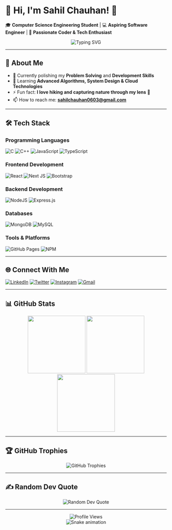 # 💫 Hi, I'm Sahil Chauhan! 👋

🎓 **Computer Science Engineering Student** | 💻 **Aspiring Software Engineer** | 🌟 **Passionate Coder & Tech Enthusiast**

<div align="center">
  <img src="https://readme-typing-svg.demolab.com?font=Fira+Code&pause=1000&color=00FF00&width=435&lines=Problem+Solver;Full-Stack+Developer;Tech+Explorer;Nature+Lover+%26+Hiker;Photographer" alt="Typing SVG" />
</div>

---

## 🚀 About Me

- 🔭 Currently polishing my **Problem Solving** and **Development Skills**
- 🌱 Learning **Advanced Algorithms, System Design & Cloud Technologies**
- ⚡ Fun fact: **I love hiking and capturing nature through my lens** 📸
- 📫 How to reach me: **sahilchauhan0603@gmail.com**

---

## 🛠 Tech Stack

### Programming Languages
![C](https://img.shields.io/badge/c-%2300599C.svg?style=for-the-badge&logo=c&logoColor=white)
![C++](https://img.shields.io/badge/c++-%2300599C.svg?style=for-the-badge&logo=c%2B%2B&logoColor=white)
![JavaScript](https://img.shields.io/badge/javascript-%23323330.svg?style=for-the-badge&logo=javascript&logoColor=%23F7DF1E)
![TypeScript](https://img.shields.io/badge/typescript-%23007ACC.svg?style=for-the-badge&logo=typescript&logoColor=white)

### Frontend Development
![React](https://img.shields.io/badge/react-%2320232a.svg?style=for-the-badge&logo=react&logoColor=%2361DAFB)
![Next JS](https://img.shields.io/badge/Next-black?style=for-the-badge&logo=next.js&logoColor=white)
![Bootstrap](https://img.shields.io/badge/bootstrap-%238511FA.svg?style=for-the-badge&logo=bootstrap&logoColor=white)

### Backend Development
![NodeJS](https://img.shields.io/badge/node.js-6DA55F?style=for-the-badge&logo=node.js&logoColor=white)
![Express.js](https://img.shields.io/badge/express.js-%23404d59.svg?style=for-the-badge&logo=express&logoColor=%2361DAFB)

### Databases
![MongoDB](https://img.shields.io/badge/MongoDB-%234ea94b.svg?style=for-the-badge&logo=mongodb&logoColor=white)
![MySQL](https://img.shields.io/badge/mysql-%2300000f.svg?style=for-the-badge&logo=mysql&logoColor=white)

### Tools & Platforms
![GitHub Pages](https://img.shields.io/badge/github%20pages-121013?style=for-the-badge&logo=github&logoColor=white)
![NPM](https://img.shields.io/badge/NPM-%23CB3837.svg?style=for-the-badge&logo=npm&logoColor=white)

---

## 🌐 Connect With Me

[![LinkedIn](https://img.shields.io/badge/LinkedIn-0077B5?style=for-the-badge&logo=linkedin&logoColor=white)](https://linkedin.com/in/sahil-chauhan-a6a626265)
[![Twitter](https://img.shields.io/badge/Twitter-1DA1F2?style=for-the-badge&logo=twitter&logoColor=white)](https://twitter.com/TheSahil061003)
[![Instagram](https://img.shields.io/badge/Instagram-E4405F?style=for-the-badge&logo=instagram&logoColor=white)](https://instagram.com/sahilchauhan0603)
[![Gmail](https://img.shields.io/badge/Gmail-D14836?style=for-the-badge&logo=gmail&logoColor=white)](mailto:sahilchauhan0603@gmail.com)

---

## 📊 GitHub Stats

<div align="center">
  <img height="180em" src="https://github-readme-stats.vercel.app/api?username=sahilchauhan0603&show_icons=true&theme=radical&include_all_commits=true&count_private=true"/>
  <img height="180em" src="https://github-readme-stats.vercel.app/api/top-langs/?username=sahilchauhan0603&layout=compact&langs_count=7&theme=radical"/>
  <img height="180em" src="https://github-readme-streak-stats.herokuapp.com/?user=sahilchauhan0603&theme=radical"/>
</div>

---

## 🏆 GitHub Trophies

<div align="center">
  <img src="https://github-profile-trophy.vercel.app/?username=sahilchauhan0603&theme=radical&no-frame=false&no-bg=true&margin-w=4" alt="GitHub Trophies" />
</div>

---

## ✍️ Random Dev Quote

<div align="center">
  <img src="https://quotes-github-readme.vercel.app/api?type=horizontal&theme=radical" alt="Random Dev Quote"/>
</div>

---

<div align="center">
  <img src="https://komarev.com/ghpvc/?username=sahilchauhan0603&label=Profile%20views&color=0e75b6&style=flat" alt="Profile Views" />
</div>

<div align="center">
  <img src="https://github.com/sahilchauhan0603/sahilchauhan0603/blob/output/github-contribution-grid-snake.svg" alt="Snake animation" />
</div>
